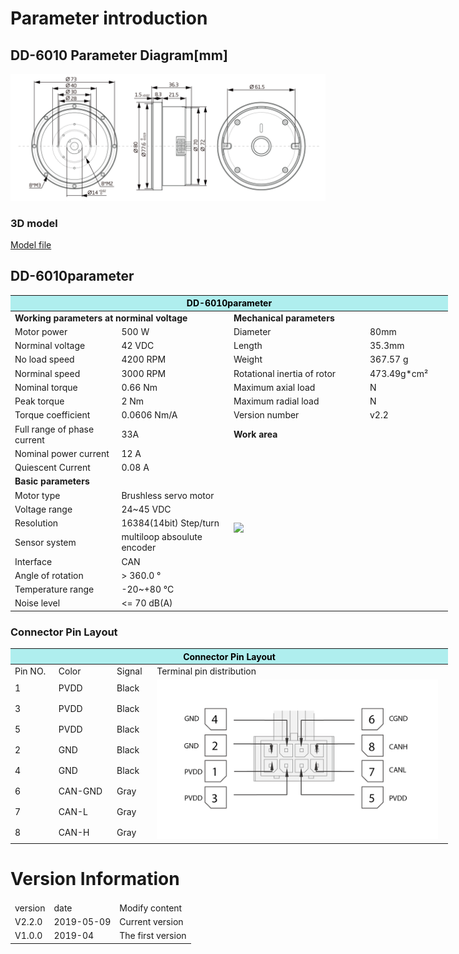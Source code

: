 # Parameter introduction 
## DD-6010 Parameter Diagram[mm]
![DD-6010]( ../img/DD_6010三视图.png ) 
### 3D model 
[Model file]( ../img/DD-6010_v2_2.step.zip )


## DD-6010parameter
<table style="width:700px"><thead><tr><th colspan="4" style="background: PaleTurquoise; color: black;">DD-6010parameter</th></tr></thead><tbody><tr><td colspan="2" width=50%><b>Working parameters at norminal voltage</b></td><td colspan="2" width=50%><b>Mechanical parameters</b></td></tr><tr><td>Motor power</td><td>500 W</td><td>Diameter</td><td>80mm</td></tr><tr><td>Norminal voltage</td><td>42 VDC</td><td>Length</td><td>35.3mm</td></tr><tr><td>No load speed</td><td>4200 RPM</td><td>Weight</td><td>367.57 g</td></tr><tr><td>Norminal speed</td><td>3000 RPM</td><td>Rotational inertia of rotor</td><td>473.49g*cm²</td></tr><tr><td>Nominal torque</td><td>0.66 Nm</td><td>Maximum axial load</td><td>  N</td></tr><tr><td>Peak torque</td><td>2 Nm</td><td>Maximum radial load</td><td>  N</td></tr><tr><td>Torque coefficient</td><td>0.0606 Nm/A</td><td>Version number</td><td>v2.2</td></tr><tr><td>Full range of phase current</td><td>33A</td><td colspan="2"><b>Work area</b></td></tr><tr><td>Nominal power current</td><td>12 A</td><td colspan="2" rowspan="14"><img src="../img/DD-6010曲线.png" style="width:300px"></td></tr><tr><td>Quiescent Current</td><td>0.08 A</td></tr><tr><td colspan="2"><b>Basic parameters</b></td></tr><tr><td>Motor type</td><td>
Brushless servo motor</td></tr><tr><td>Voltage range</td><td>24~45 VDC</td></tr><tr><td>Resolution</td><td>16384(14bit) Step/turn</td></tr><tr><td>Sensor system</td><td>multiloop absoulute encoder</td></tr><tr><td>Interface</td><td>CAN</td></tr><tr><td>Angle of rotation</td><td>> 360.0 °</td></tr><tr><td>Temperature range</td><td>-20~+80 °C</td></tr><tr><td>Noise level</td><td><= 70 dB(A)</td></tr></tbody></table>




### Connector Pin Layout
<table class="tableizer-table" style="width:700px">
<thead><tr class="tableizer-firstrow"><th colspan="4" style="background: PaleTurquoise; color: black;width:800px">Connector Pin Layout</th></tr></thead><tbody><tr><td>Pin NO.</td><td>Color</td><td>Signal</td><td>Terminal pin distribution</td></tr><tr><td>1</td><td>PVDD</td><td>Black</td><td rowspan="9"><img src="../img/配线2-2.png" style="width:450px"></td></tr><tr><td>3</td><td>PVDD</td><td>Black</td></tr><tr><td>5</td><td>PVDD</td><td>Black</td></tr><tr><td>2</td><td>GND</td><td>Black</td></tr><tr><td>4</td><td>GND</td><td>Black</td></tr><tr><td>6</td><td>CAN-GND</td><td>Gray</td></tr><tr><td>7</td><td>CAN-L</td><td>Gray</td></tr><tr><td>8</td><td>CAN-H</td><td>Gray</td></tr></tbody></table>





# Version Information
<table class="tableizer-table">
<thead><tr class="tableizer-firstrow"></thead><tbody>
 <tr><td>version</td><td>date</td><td>Modify content</td></tr>
 <tr><td>V2.2.0</td><td>2019-05-09</td><td>Current version</td></tr>
 <tr><td>V1.0.0</td><td>2019-04</td><td>The first version</td></tr>
</tbody></table>

